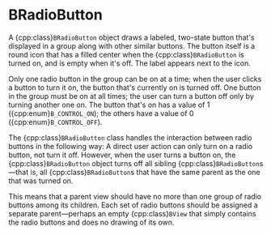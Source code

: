 # BRadioButton

A {cpp:class}`BRadioButton` object draws a labeled, two-state button
that's displayed in a group along with other similar buttons. The button
itself is a round icon that has a filled center when the
{cpp:class}`BRadioButton` is turned on, and is empty when it's off. The
label appears next to the icon.

Only one radio button in the group can be on at a time; when the user
clicks a button to turn it on, the button that's currently on is turned
off. One button in the group must be on at all times; the user can turn a
button off only by turning another one on. The button that's on has a value
of 1 ({cpp:enum}`B_CONTROL_ON`); the others have a value of 0
({cpp:enum}`B_CONTROL_OFF`).

The {cpp:class}`BRadioButton` class handles the interaction between radio
buttons in the following way: A direct user action can only turn on a radio
button, not turn it off. However, when the user turns a button on, the
{cpp:class}`BRadioButton` object turns off all sibling
{cpp:class}`BRadioButton`s—that is, all {cpp:class}`BRadioButton`s that
have the same parent as the one that was turned on.

This means that a parent view should have no more than one group of radio
buttons among its children. Each set of radio buttons should be assigned a
separate parent—perhaps an empty {cpp:class}`BView` that simply contains
the radio buttons and does no drawing of its own.
